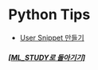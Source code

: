 # Python Tips

- [User Snippet 만들기](https://github.com/elemag1414/ML_STUDY/blob/master/VSCode/User_Snippet.md)

##### [[ML_STUDY로 돌아기기]](https://github.com/elemag1414/ML_STUDY)
